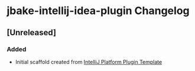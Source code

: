 <!-- Keep a Changelog guide -> https://keepachangelog.com -->

# jbake-intellij-idea-plugin Changelog

## [Unreleased]
### Added
- Initial scaffold created from [IntelliJ Platform Plugin Template](https://github.com/JetBrains/intellij-platform-plugin-template)
